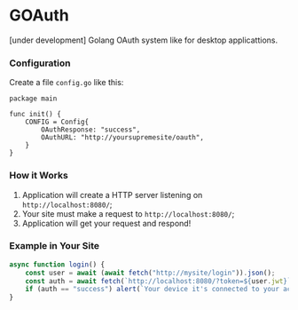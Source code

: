 # GOAuth
[under development] Golang OAuth system like for desktop applicattions.

### Configuration
Create a file `config.go` like this:

```golang
package main

func init() {
	CONFIG = Config{
		OAuthResponse: "success",
		OAuthURL: "http://yoursupremesite/oauth",
	}
}
```

### How it Works
1) Application will create a HTTP server listening on `http://localhost:8080/`;
2) Your site must make a request to `http://localhost:8080/`;
3) Application will get your request and respond!

### Example in Your Site
```javascript
async function login() {
    const user = await (await fetch("http://mysite/login")).json();
    const auth = await fetch(`http://localhost:8080/?token=${user.jwt}`);
    if (auth == "success") alert(`Your device it's connected to your account!`);
}
```